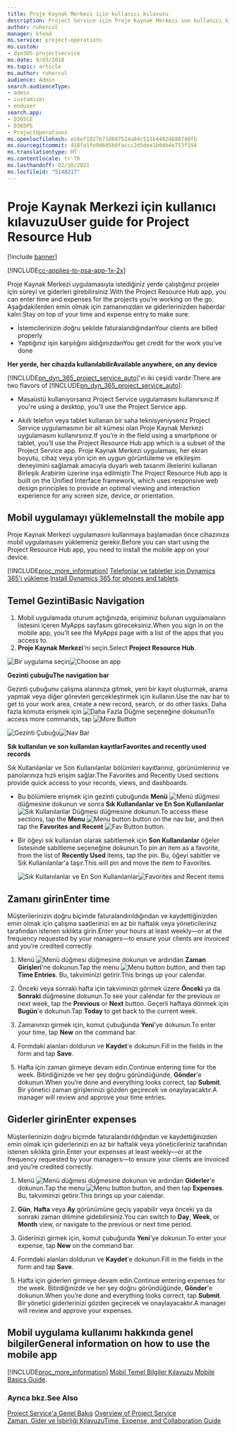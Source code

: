 ```yaml
---
title: Proje Kaynak Merkezi için kullanıcı kılavuzu
description: Project Service için Proje Kaynak Merkezi son kullanıcı kılavuzu
author: ruhercul
manager: kfend
ms.service: project-operations
ms.custom:
- dyn365-projectservice
ms.date: 8/03/2018
ms.topic: article
ms.author: ruhercul
audience: Admin
search.audienceType:
- admin
- customizer
- enduser
search.app:
- D365CE
- D365PS
- ProjectOperations
ms.openlocfilehash: ec6ef1827b71d887524a04c511b44824688749fb
ms.sourcegitcommit: 418fa1fe9d605b8faccc2d5dee1b04b4e753f194
ms.translationtype: HT
ms.contentlocale: tr-TR
ms.lasthandoff: 02/10/2021
ms.locfileid: "5148217"
---
```

# <a name="user-guide-for-project-resource-hub"></a><span data-ttu-id="4c2df-103">Proje Kaynak Merkezi için kullanıcı kılavuzu</span><span class="sxs-lookup"><span data-stu-id="4c2df-103">User guide for Project Resource Hub</span></span>

[!include [banner](../includes/psa-now-project-operations.md)]

[!INCLUDE[cc-applies-to-psa-app-1x-2x](../includes/cc-applies-to-psa-app-1x-2x.md)]

<span data-ttu-id="4c2df-104">Proje Kaynak Merkezi uygulamasıyla istediğiniz yerde çalıştığınız projeler için süreyi ve giderleri girebilirsiniz.</span><span class="sxs-lookup"><span data-stu-id="4c2df-104">With the Project Resource Hub app, you can enter time and expenses for the projects you’re working on the go.</span></span> <span data-ttu-id="4c2df-105">Aşağıdakilerden emin olmak için zamanınızdan ve giderlerinizden haberdar kalın:</span><span class="sxs-lookup"><span data-stu-id="4c2df-105">Stay on top of your time and expense entry to make sure:</span></span>

- <span data-ttu-id="4c2df-106">İstemcilerinizin doğru şekilde faturalandığından</span><span class="sxs-lookup"><span data-stu-id="4c2df-106">Your clients are billed properly</span></span>
- <span data-ttu-id="4c2df-107">Yaptığınız işin karşılığını aldığınızdan</span><span class="sxs-lookup"><span data-stu-id="4c2df-107">You get credit for the work you’ve done</span></span>

<span data-ttu-id="4c2df-108">**Her yerde, her cihazda kullanılabilir**</span><span class="sxs-lookup"><span data-stu-id="4c2df-108">**Available anywhere, on any device**</span></span>

<span data-ttu-id="4c2df-109">[!INCLUDE[pn_dyn_365_project_service_auto](../includes/pn-dyn-365-project-service-auto.md)]'ın iki çeşidi vardır:</span><span class="sxs-lookup"><span data-stu-id="4c2df-109">There are two flavors of [!INCLUDE[pn_dyn_365_project_service_auto](../includes/pn-dyn-365-project-service-auto.md)]:</span></span> 

- <span data-ttu-id="4c2df-110">Masaüstü kullanıyorsanız Project Service uygulamasını kullanırsınız.</span><span class="sxs-lookup"><span data-stu-id="4c2df-110">If you're using a desktop, you'll use the Project Service app.</span></span> 

- <span data-ttu-id="4c2df-111">Akıllı telefon veya tablet kullanan bir saha teknisyeniyseniz Project Service uygulamasının bir alt kümesi olan Proje Kaynak Merkezi uygulamasını kullanırsınız.</span><span class="sxs-lookup"><span data-stu-id="4c2df-111">If you’re in the field using a smartphone or tablet, you’ll use the Project Resource Hub app which is a subset of the Project Service  app.</span></span> <span data-ttu-id="4c2df-112">Proje Kaynak Merkezi uygulaması, her ekran boyutu, cihaz veya yön için en uygun görüntüleme ve etkileşim deneyimini sağlamak amacıyla duyarlı web tasarım ilkelerini kullanan Birleşik Arabirim üzerine inşa edilmiştir.</span><span class="sxs-lookup"><span data-stu-id="4c2df-112">The Project Resource Hub app is built on the Unified Interface framework, which uses responsive web design principles to provide an optimal viewing and interaction experience for any screen size, device, or orientation.</span></span> 


## <a name="install-the-mobile-app"></a><span data-ttu-id="4c2df-113">Mobil uygulamayı yükleme</span><span class="sxs-lookup"><span data-stu-id="4c2df-113">Install the mobile app</span></span>
<span data-ttu-id="4c2df-114">Proje Kaynak Merkezi uygulamasını kullanmaya başlamadan önce cihazınıza mobil uygulamasını yüklemeniz gerekir.</span><span class="sxs-lookup"><span data-stu-id="4c2df-114">Before you can start using the Project Resource Hub app, you need to install the mobile app on your device.</span></span> 

[!INCLUDE[proc_more_information](../includes/proc-more-information.md)] <span data-ttu-id="4c2df-115">[Telefonlar ve tabletler için Dynamics 365'i yükleme](https://docs.microsoft.com/dynamics365/mobile-app/install-dynamics-365-for-phones-and-tablets).</span><span class="sxs-lookup"><span data-stu-id="4c2df-115">[Install Dynamics 365 for phones and tablets](https://docs.microsoft.com/dynamics365/mobile-app/install-dynamics-365-for-phones-and-tablets).</span></span>

## <a name="basic-navigation"></a><span data-ttu-id="4c2df-116">Temel Gezinti</span><span class="sxs-lookup"><span data-stu-id="4c2df-116">Basic Navigation</span></span>
1.  <span data-ttu-id="4c2df-117">Mobil uygulamada oturum açtığınızda, erişiminiz bulunan uygulamaların listesini içeren MyApps sayfasını göreceksiniz.</span><span class="sxs-lookup"><span data-stu-id="4c2df-117">When you sign in on the mobile app, you’ll see the MyApps page with a list of the apps that you access to.</span></span> 
2.  <span data-ttu-id="4c2df-118">**Proje Kaynak Merkezi**'ni seçin.</span><span class="sxs-lookup"><span data-stu-id="4c2df-118">Select **Project Resource Hub**.</span></span>

<span data-ttu-id="4c2df-119">![Bir uygulama seçin](media/chooseApp_1.png "Bir uygulama seçin")</span><span class="sxs-lookup"><span data-stu-id="4c2df-119">![Choose an app](media/chooseApp_1.png "Choose an app")</span></span>

<span data-ttu-id="4c2df-120">**Gezinti çubuğu**</span><span class="sxs-lookup"><span data-stu-id="4c2df-120">**The navigation bar**</span></span>

<span data-ttu-id="4c2df-121">Gezinti çubuğunu çalışma alanınıza gitmek, yeni bir kayıt oluşturmak, arama yapmak veya diğer görevleri gerçekleştirmek için kullanın.</span><span class="sxs-lookup"><span data-stu-id="4c2df-121">Use the nav bar to get to your work area, create a new record, search, or do other tasks.</span></span> <span data-ttu-id="4c2df-122">Daha fazla komuta erişmek için ![Daha Fazla Düğme](media/MoreButton.png "Daha Fazla Düğme") seçeneğine dokunun</span><span class="sxs-lookup"><span data-stu-id="4c2df-122">To access more commands, tap ![More Button](media/MoreButton.png "More Button")</span></span>

<span data-ttu-id="4c2df-123">![Gezinti Çubuğu](media/NavBar_2.png "Gezinti Çubuğu")</span><span class="sxs-lookup"><span data-stu-id="4c2df-123">![Nav Bar](media/NavBar_2.png "Nav Bar")</span></span>

<span data-ttu-id="4c2df-124">**Sık kullanılan ve son kullanılan kayıtlar**</span><span class="sxs-lookup"><span data-stu-id="4c2df-124">**Favorites and recently used records**</span></span>

<span data-ttu-id="4c2df-125">Sık Kullanılanlar ve Son Kullanılanlar bölümleri kayıtlarınız, görünümleriniz ve panolarınıza hızlı erişim sağlar.</span><span class="sxs-lookup"><span data-stu-id="4c2df-125">The Favorites and Recently Used sections provide quick access to your records, views, and dashboards.</span></span> 

- <span data-ttu-id="4c2df-126">Bu bölümlere erişmek için gezinti çubuğunda **Menü** ![Menü düğmesi](media/MenuButton.png "Menü düğmesi") düğmesine dokunun ve sonra **Sık Kullanılanlar ve En Son Kullanılanlar** ![Sık Kullanılanlar Düğmesi](media/FavButton.png "FAV düğmesi") düğmesine dokunun.</span><span class="sxs-lookup"><span data-stu-id="4c2df-126">To access these sections, tap the **Menu** ![Menu button](media/MenuButton.png "Menu button") button on the nav bar, and then tap the **Favorites and Recent** ![Fav Button](media/FavButton.png "Fav Button") button.</span></span>

- <span data-ttu-id="4c2df-127">Bir öğeyi sık kullanılan olarak sabitlemek için **Son Kullanılanlar** öğeler listesinde sabitleme seçeneğine dokunun.</span><span class="sxs-lookup"><span data-stu-id="4c2df-127">To pin an item as a favorite, from the list of **Recently Used** items, tap the pin.</span></span> <span data-ttu-id="4c2df-128">Bu, öğeyi sabitler ve Sık Kullanılanlar'a taşır.</span><span class="sxs-lookup"><span data-stu-id="4c2df-128">This will pin and move the item to Favorites.</span></span>

  <span data-ttu-id="4c2df-129">![Sık Kullanılanlar ve En Son Kullanılanlar](media/Favs_3.png "Sık Kullanılanlar ve En Son Kullanılanlar")</span><span class="sxs-lookup"><span data-stu-id="4c2df-129">![Favorites and Recent items](media/Favs_3.png "Favorites and Recent items")</span></span>
 
## <a name="enter-time"></a><span data-ttu-id="4c2df-130">Zamanı girin</span><span class="sxs-lookup"><span data-stu-id="4c2df-130">Enter time</span></span>
<span data-ttu-id="4c2df-131">Müşterilerinizin doğru biçimde faturalandırıldığından ve kaydettiğinizden emin olmak için çalışma saatlerinizi en az bir haftalık veya yöneticileriniz tarafından istenen sıklıkta girin.</span><span class="sxs-lookup"><span data-stu-id="4c2df-131">Enter your hours at least weekly—or at the frequency requested by your managers—to ensure your clients are invoiced and you’re credited correctly.</span></span>

1. <span data-ttu-id="4c2df-132">Menü ![Menü düğmesi](media/MenuButton.png "Menü düğmesi") düğmesine dokunun ve ardından **Zaman Girişleri**'ne dokunun.</span><span class="sxs-lookup"><span data-stu-id="4c2df-132">Tap the menu ![Menu button](media/MenuButton.png "Menu button") button, and then tap **Time Entries**.</span></span> <span data-ttu-id="4c2df-133">Bu, takviminizi getirir.</span><span class="sxs-lookup"><span data-stu-id="4c2df-133">This brings up your calendar.</span></span>

2. <span data-ttu-id="4c2df-134">Önceki veya sonraki hafta için takviminizi görmek üzere **Önceki** ya da **Sonraki** düğmesine dokunun.</span><span class="sxs-lookup"><span data-stu-id="4c2df-134">To see your calendar for the previous or next week, tap the **Previous** or **Next** button.</span></span> <span data-ttu-id="4c2df-135">Geçerli haftaya dönmek için **Bugün**'e dokunun.</span><span class="sxs-lookup"><span data-stu-id="4c2df-135">Tap **Today** to get back to the current week.</span></span>

3. <span data-ttu-id="4c2df-136">Zamanınızı girmek için, komut çubuğunda **Yeni**'ye dokunun.</span><span class="sxs-lookup"><span data-stu-id="4c2df-136">To enter your time, tap **New** on the command bar.</span></span> 

4. <span data-ttu-id="4c2df-137">Formdaki alanları doldurun ve **Kaydet**'e dokunun.</span><span class="sxs-lookup"><span data-stu-id="4c2df-137">Fill in the fields in the form and tap **Save**.</span></span>

5. <span data-ttu-id="4c2df-138">Hafta için zaman girmeye devam edin.</span><span class="sxs-lookup"><span data-stu-id="4c2df-138">Continue entering time for the week.</span></span> <span data-ttu-id="4c2df-139">Bitirdiğinizde ve her şey doğru göründüğünde, **Gönder**'e dokunun.</span><span class="sxs-lookup"><span data-stu-id="4c2df-139">When you’re done and everything looks correct, tap **Submit**.</span></span> <span data-ttu-id="4c2df-140">Bir yönetici zaman girişlerinizi gözden geçirecek ve onaylayacaktır.</span><span class="sxs-lookup"><span data-stu-id="4c2df-140">A manager will review and approve your time entries.</span></span>

## <a name="enter-expenses"></a><span data-ttu-id="4c2df-141">Giderler girin</span><span class="sxs-lookup"><span data-stu-id="4c2df-141">Enter expenses</span></span> 
<span data-ttu-id="4c2df-142">Müşterilerinizin doğru biçimde faturalandırıldığından ve kaydettiğinizden emin olmak için giderlerinizi en az bir haftalık veya yöneticileriniz tarafından istenen sıklıkta girin.</span><span class="sxs-lookup"><span data-stu-id="4c2df-142">Enter your expenses at least weekly—or at the frequency requested by your managers—to ensure your clients are invoiced and you’re credited correctly.</span></span>

1. <span data-ttu-id="4c2df-143">Menü ![Menü düğmesi](media/MenuButton.png "Menü düğmesi") düğmesine dokunun ve ardından **Giderler**'e dokunun.</span><span class="sxs-lookup"><span data-stu-id="4c2df-143">Tap the menu ![Menu button](media/MenuButton.png "Menu button") button, and then tap **Expenses**.</span></span> <span data-ttu-id="4c2df-144">Bu, takviminizi getirir.</span><span class="sxs-lookup"><span data-stu-id="4c2df-144">This brings up your calendar.</span></span>

2. <span data-ttu-id="4c2df-145">**Gün**, **Hafta** veya **Ay** görünümüne geçiş yapabilir veya önceki ya da sonraki zaman dilimine gidebilirsiniz.</span><span class="sxs-lookup"><span data-stu-id="4c2df-145">You can switch to **Day**, **Week**, or **Month** view, or navigate to the previous or next time period.</span></span> 

3. <span data-ttu-id="4c2df-146">Giderinizi girmek için, komut çubuğunda **Yeni**'ye dokunun.</span><span class="sxs-lookup"><span data-stu-id="4c2df-146">To enter your expense, tap **New** on the command bar.</span></span> 

4. <span data-ttu-id="4c2df-147">Formdaki alanları doldurun ve **Kaydet**'e dokunun.</span><span class="sxs-lookup"><span data-stu-id="4c2df-147">Fill in the fields in the form and tap **Save**.</span></span>

5. <span data-ttu-id="4c2df-148">Hafta için giderleri girmeye devam edin.</span><span class="sxs-lookup"><span data-stu-id="4c2df-148">Continue entering expenses for the week.</span></span> <span data-ttu-id="4c2df-149">Bitirdiğinizde ve her şey doğru göründüğünde, **Gönder**'e dokunun.</span><span class="sxs-lookup"><span data-stu-id="4c2df-149">When you’re done and everything looks correct, tap **Submit**.</span></span> <span data-ttu-id="4c2df-150">Bir yönetici giderlerinizi gözden geçirecek ve onaylayacaktır.</span><span class="sxs-lookup"><span data-stu-id="4c2df-150">A manager will review and approve your expenses.</span></span>

## <a name="general-information-on-how-to-use-the-mobile-app"></a><span data-ttu-id="4c2df-151">Mobil uygulama kullanımı hakkında genel bilgiler</span><span class="sxs-lookup"><span data-stu-id="4c2df-151">General information on how to use the mobile app</span></span> 
[!INCLUDE[proc_more_information](../includes/proc-more-information.md)] <span data-ttu-id="4c2df-152">[Mobil Temel Bilgiler Kılavuzu](https://docs.microsoft.com/dynamics365/mobile-app/dynamics-365-phones-tablets-users-guide).</span><span class="sxs-lookup"><span data-stu-id="4c2df-152">[Mobile Basics Guide](https://docs.microsoft.com/dynamics365/mobile-app/dynamics-365-phones-tablets-users-guide).</span></span>

### <a name="see-also"></a><span data-ttu-id="4c2df-153">Ayrıca bkz.</span><span class="sxs-lookup"><span data-stu-id="4c2df-153">See Also</span></span>  
 <span data-ttu-id="4c2df-154">[Project Service'a Genel Bakış](../psa/overview.md) </span><span class="sxs-lookup"><span data-stu-id="4c2df-154">[Overview of Project Service](../psa/overview.md) </span></span>  
 [<span data-ttu-id="4c2df-155">Zaman, Gider ve İşbirliği Kılavuzu</span><span class="sxs-lookup"><span data-stu-id="4c2df-155">Time, Expense, and Collaboration Guide</span></span>](../psa/time-expense-collaboration-guide.md)   
 
